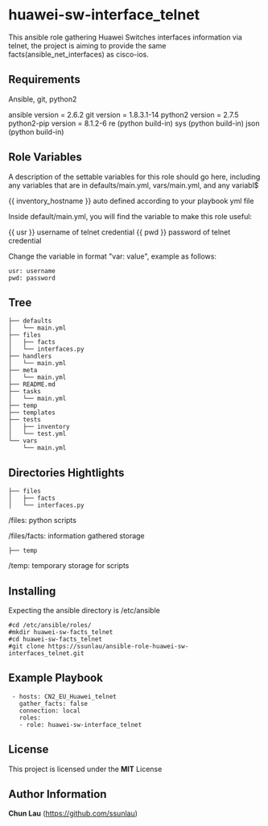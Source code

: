huawei-sw-interface_telnet
===========================

This ansible role gathering Huawei Switches interfaces information via telnet, the project is aiming to provide the same facts(ansible_net_interfaces) as cisco-ios.

Requirements
------------

Ansible, git, python2

ansible version = 2.6.2
git version = 1.8.3.1-14
python2 version = 2.7.5
python2-pip version = 8.1.2-6
    re (python build-in)
    sys (python build-in)
    json (python build-in)

Role Variables
--------------

A description of the settable variables for this role should go here, including any variables that are in defaults/main.yml, vars/main.yml, and any variabl$

{{ inventory_hostname }} auto defined according to your playbook yml file

Inside default/main.yml, you will find the variable to make this role useful:

{{ usr }} username of telnet credential
{{ pwd }} password of telnet credential

Change the variable in format "var: value", example as follows:

```
usr: username
pwd: password
```

Tree
----
```
├── defaults
│   └── main.yml
├── files
│   ├── facts
│   └── interfaces.py
├── handlers
│   └── main.yml
├── meta
│   └── main.yml
├── README.md
├── tasks
│   └── main.yml
├── temp
├── templates
├── tests
│   ├── inventory
│   └── test.yml
└── vars
    └── main.yml
```
Directories Hightlights
-----------------------
```
├── files
│   ├── facts
│   └── interfaces.py
```
/files: python scripts

/files/facts: information gathered storage
```
├── temp 
```
/temp: temporary storage for scripts


Installing
----------

Expecting the ansible directory is /etc/ansible

```
#cd /etc/ansible/roles/
#mkdir huawei-sw-facts_telnet
#cd huawei-sw-facts_telnet
#git clone https://ssunlau/ansible-role-huawei-sw-interfaces_telnet.git
```

Example Playbook
----------------

```
 - hosts: CN2_EU_Huawei_telnet
   gather_facts: false
   connection: local
   roles:
   - role: huawei-sw-interface_telnet                    
```

License
-------

This project is licensed under the **MIT** License

Author Information
------------------

**Chun Lau** (https://github.com/ssunlau)

